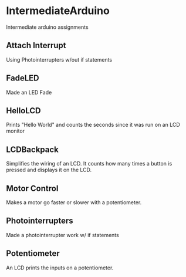 # IntermediateArduino
Intermediate arduino assignments

## Attach Interrupt
Using Photointerrupters w/out if statements

## FadeLED
Made an LED Fade

## HelloLCD
Prints "Hello World" and counts the seconds since it was run on an LCD monitor

## LCDBackpack
Simplifies the wiring of an LCD. It counts how many times a button is pressed and displays it on the LCD.

## Motor Control
Makes a motor go faster or slower with a potentiometer.

## Photointerrupters
Made a photointerrupter work w/ if statements

## Potentiometer
An LCD prints the inputs on a potentiometer.

